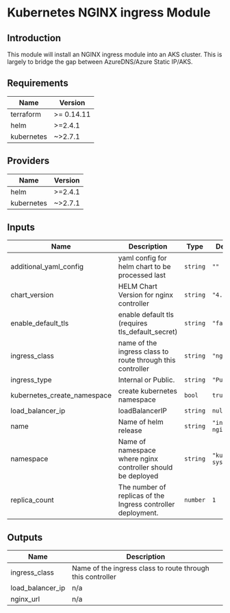 # Kubernetes NGINX ingress Module

## Introduction

This module will install an NGINX ingress module into an AKS cluster.  This is largely to bridge the gap between AzureDNS/Azure Static IP/AKS.
<br />

<!--- BEGIN_TF_DOCS --->
## Requirements

| Name | Version |
|------|---------|
| terraform | >= 0.14.11 |
| helm | >=2.4.1 |
| kubernetes | ~>2.7.1 |

## Providers

| Name | Version |
|------|---------|
| helm | >=2.4.1 |
| kubernetes | ~>2.7.1 |

## Inputs

| Name | Description | Type | Default | Required |
|------|-------------|------|---------|:--------:|
| additional\_yaml\_config | yaml config for helm chart to be processed last | `string` | `""` | no |
| chart\_version | HELM Chart Version for nginx controller | `string` | `"4.0.6"` | no |
| enable\_default\_tls | enable default tls (requires tls\_default\_secret) | `string` | `"false"` | no |
| ingress\_class | name of the ingress class to route through this controller | `string` | `"nginx"` | no |
| ingress\_type | Internal or Public. | `string` | `"Public"` | no |
| kubernetes\_create\_namespace | create kubernetes namespace | `bool` | `true` | no |
| load\_balancer\_ip | loadBalancerIP | `string` | `null` | no |
| name | Name of helm release | `string` | `"ingress-nginx"` | no |
| namespace | Name of namespace where nginx controller should be deployed | `string` | `"kube-system"` | no |
| replica\_count | The number of replicas of the Ingress controller deployment. | `number` | `1` | no |

## Outputs

| Name | Description |
|------|-------------|
| ingress\_class | Name of the ingress class to route through this controller |
| load\_balancer\_ip | n/a |
| nginx\_url | n/a |

<!--- END_TF_DOCS --->
